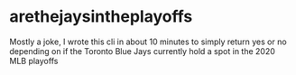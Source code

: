 # arethejaysintheplayoffs
Mostly a joke, I wrote this cli in about 10 minutes to simply return yes or no depending on if the Toronto Blue Jays currently hold a spot in the 2020 MLB playoffs

